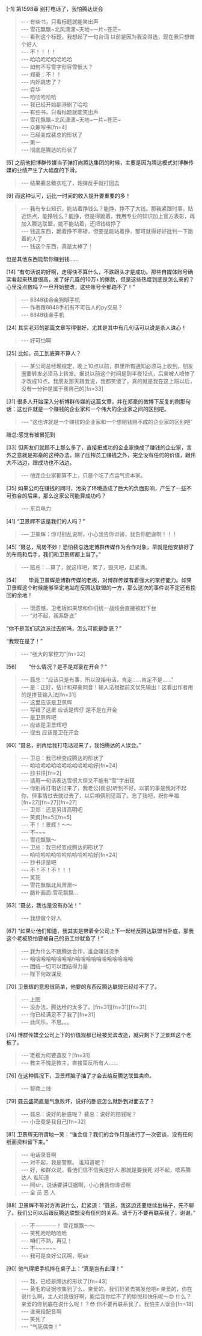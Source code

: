 
[-1] 第1598章 别打电话了，我怕腾达误会
>--- 有些书，只看标题就能笑出声<br>
>--- 雪花飘飘~北风潇潇~天地~一片~苍茫~<br>
>--- 看到这个标题，我想起了一句台词
以前是因为我没得选，现在我只想做个好人<br>
>--- 不！！！！<br>
>--- 哈哈哈哈哈哈哈哈<br>
>--- 如何不写雪字形容雪很大？<br>
>--- 郑豪：不！！<br>
>--- 内奸跳忠了？<br>
>--- 袁华<br>
>--- 哈哈哈哈哈<br>
>--- 我已经开始翻港剧了哈哈<br>
>--- 有些书，只看标题就能笑出声<br>
>--- 雪花飘飘~北风潇潇~天地~一片~苍茫~<br>
>--- 众筹写书[fn=4]<br>
>--- 已经变成裴总的形状了<br>
>--- 第一<br>
>--- 彻底是腾达的形状了<br>

[5] 之前他把博群传媒当子弹打向腾达集团的时候，主要是因为腾达模式对博群传媒的业绩产生了大幅度的下滑。
>--- 结果裴总糖衣吃了，炮弹反手就打回去<br>

[9] 而这种认可，远比一时间的收入提升要重要的多！
>--- 我有专业知识，能站着挣钱么？能挣，挣不了大钱。那我紧跟时事，贴近热点，能挣钱么？能挣，但是得跪着。我用专业的知识加上官方表彰，再加入腾达联盟，能不能站着，还把钱给挣了<br>
>--- 钱这东西，跪着挣不寒碜，但要是能站着挣，那可就得好好批判一下跪着的人了<br>
>--- 钱这个东西，真是太棒了！

但是其他东西能帮你赚到钱……<br>

[14] “有句话说的好啊，走得快不算什么，不跌跟头才是成功。那些自媒体账号确实看起来热度很高，发了好几篇的10万+的爆款，但是这些热度到底是怎么来的？心里没点数吗？一旦开始整改，这些账号全都跑不了！”
>--- 8848钛合金狗眼手机 <br>
>--- 作者跟8848手机有不可告人的py交易？<br>
>--- 8848钛金手机<br>

[24] 其实老邓的那篇文章写得很好，尤其是其中有几句话可以说是杀人诛心！
>--- 好可怕啊<br>

[25] 比如，员工到底算不算人？
>--- 某公司总经理规定，晚上10点以前，群里所有通知必须马上收到，朋友圈要转发必须马上转发。据说以前这个时间是到半夜12点，后来被人喷惨了才改成10点。我朋友那天跟我说，我都笑傻了，真的就是我在这上班以后，没有一分钟是属于我自己的[fn=33]<br>

[31] 很多人开始深入分析博群传媒的这篇文章，并在郑豪的微博下反复的刷那句话：这也许就是一个赚钱的企业家和一个伟大的企业家之间的区别吧。
>--- “这也许就是一个赚钱的企业家和一个想赔钱赔不成的企业家的区别吧”

赔总:感觉有被冒犯到<br>

[33] 但网友们就顾不上那么多了，直接把成功的企业家换成了赚钱的企业家，言外之意就是郑豪的这种办法，除了压榨员工赚钱之外，完全没有任何的价值，跟伟大不沾边，跟成功也不沾边。
>--- 他连企业家都算不上，只是个吃了点运气资本家。<br>

[35] 如果公司在赚钱的同时，污染了环境造成了巨大的负面影响，产生了一些不可弥合的后果，那么这家公司能算成功吗？
>--- 东京电力<br>

[41] “卫景辉不该是我们的人吗？”
>--- 卫景辉：你可别乱说啊，小心我告你诽谤，我告你肥谤啊！！！<br>

[45] “聂总，局势不妙！恐怕裴总选定博群传媒作为合作对象，早就是他安排好了的布局和后手，我们和卫景辉都上当了。”
>--- 赔总：…算了，就这样吧，累了，毁灭吧，赶紧滴。<br>

[54] 　　毕竟卫景辉是博群传媒的老板，对博群传媒有着强大的掌控能力。如果卫景辉这个时候能够坚定地站在反腾达联盟的一方，那么这次的事件说不定还有挽回的余地！
>--- 很遗憾，卫老板如果想和你们统一战线会直接被赶下台<br>
>--- “对不起，我系卧底”

“你不是我们这边派过去的吗，怎么可能是卧底？”

“我现在是了！”<br>
>--- “强大的掌控力”[fn=32]<br>

[56] 　　“什么情况？是不是郑豪在开会？”
>--- 聂总：“应该只是有事，所以没接电话，肯定……肯定不是……”<br>
>--- 是：正好，估计和郑豪同音！输入法根据前文优先输出！这看出作者用的是拼音输入法[fn=31]<br>
>--- 这里应该是卫景辉<br>
>--- 写错了这里 应该是辉仔 是不是在开会<br>
>--- 是卫景辉吧<br>
>--- 应该是卫景辉吧<br>
>--- 捉虫 应该是卫在开会<br>

[60] “聂总，别再给我打电话过来了，我怕腾达的人误会。”
>--- 卫总：我已经变成腾达的形状了<br>
>--- 哈哈哈哈哈哈哈哈哈哈哈哈好[fn=24]<br>
>--- 抄书评[fn=2]<br>
>--- 请用一句话表达雪很大但又不能有“雪”字出现<br>
>--- 你别再打电话过来了，我老公(裴总)听到不好。以前的事是我对不起你，但事情过去就过去了，以后咱俩别见面了。忘了我吧，祝你辛福[fn=27][fn=27][fn=27]<br>
>--- 卫郑：还是另请高明吧<br>
>--- 笑疯[fn=5][fn=5]<br>
>--- 不！！景辉！～～<br>
>--- 不~~~<br>
>--- 雪花飘飘～<br>
>--- 卫总：我已经变成腾达的形状了<br>
>--- 哈哈哈哈哈哈哈哈哈哈哈哈好[fn=24]<br>
>--- 抄书评是吧<br>
>--- 不！不！不！！！<br>
>--- 笑死<br>
>--- 雪花飘飘北风萧萧～<br>
>--- 脑补画面:雪花飘飘…<br>

[63] “聂总，我也是没有办法！”
>--- 我想做个好人<br>

[67] “如果让他们知道，我其实是带着全公司上下一起给反腾达联盟当卧底，那我这个老板恐怕要被自己的员工炒鱿鱼了！”
>--- 我为什么不跟腾达合作，谁会嫌钱烫手<br>
>--- 哈哈哈哈哈哈哈哈h哈哈哈哈哈哈哈哈哈哈哈<br>
>--- 团结一切可以团结得力量<br>
>--- 陛下何故谋反<br>

[70] 卫景辉的意思很简单，他要的东西反腾达联盟已经给不了了。
>--- 上图<br>
>--- 没办法，腾达给的太多了。[fn=31][fn=31][fn=31]<br>
>--- 你已经满足不了我了[fn=31]<br>
>--- 此间乐，不思。。。<br>

[74] 博群传媒全公司上下的价值观都已经被吴滨改造，就只剩下了卫景辉这个老板了。
>--- 老板为何要造反？[fn=31]<br>
>--- 教主不愧是教主，直接策反所有人……<br>

[76] 在这种情况下，卫景辉脑子抽了才会去给反腾达联盟卖命。
>--- 智商上线<br>

[79] 聂云盛简直是气急败坏，说好的卧底怎么就卧到对面去了？
>--- 聂总：说好的卧底呢？
裴总：说好的赔钱呢？<br>
>--- 小丑竟是我自己[fn=32]<br>

[81] 卫景辉无所谓地一笑：“谁会信？我们的合作只是进行了一次密谈，没有任何纸面资料留下来。”
>--- 电话录音啊<br>
>--- 对不起，我是警察。
谁知道呢？<br>
>--- 好，和群众说，看他们信不信我是好人
那就是要我死
对不起，唔系腾达人
谁知道<br>
>--- 阿sir，说话要讲证据啊，小心我告你诽谤啊<br>
>--- 全 员 恶 人<br>

[88] 卫景辉不等对方再说什么，赶紧道：“聂总，我这边还要继续出稿子，先不聊了。我们公司以后跟反腾达联盟没有任何的关系，请千万不要再联系我了，谢谢。”
>--- 不————！
雪花飘飘～～<br>
>--- 笑死哈哈哈哈哈<br>
>--- 咱们不熟，再见！<br>
>--- 不~~~~~~<br>
>--- 我可是良好公民啊，啊sir<br>

[90] 他气得把手机摔在桌子上：“真是岂有此理！”
>--- 我，已经是腾达的形状了[fn=43]<br>
>--- 黄毛的证据收集到了么，亲爱的，我们赶紧去揭发他吧✊
亲爱的，你在说什么啊，主人对我很好啊，能给我你给不了的愉悦和快乐呢～😍
什么？亲爱的你到底在说什么呢！？😳
你不要再联系我了，我怕主人误会[fn=18]<br>
>--- 谁来段配音啊<br>
>--- 笑死了<br>
>--- “气死偶类！”<br>
